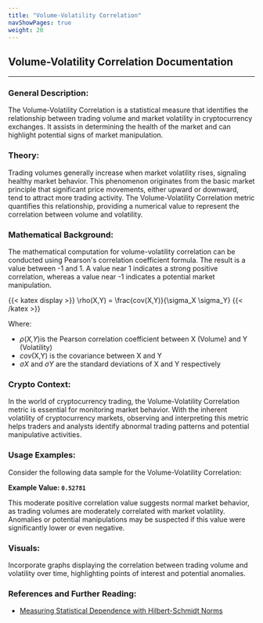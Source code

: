 ```yaml
---
title: "Volume-Volatility Correlation"
navShowPages: true
weight: 20
---
```


## Volume-Volatility Correlation Documentation

---

### **General Description:**
The Volume-Volatility Correlation is a statistical measure that identifies the relationship between trading volume and market volatility in cryptocurrency exchanges. It assists in determining the health of the market and can highlight potential signs of market manipulation.

### **Theory:**
Trading volumes generally increase when market volatility rises, signaling healthy market behavior. This phenomenon originates from the basic market principle that significant price movements, either upward or downward, tend to attract more trading activity. The Volume-Volatility Correlation metric quantifies this relationship, providing a numerical value to represent the correlation between volume and volatility.

### **Mathematical Background:**
The mathematical computation for volume-volatility correlation can be conducted using Pearson's correlation coefficient formula. The result is a value between -1 and 1. A value near 1 indicates a strong positive correlation, whereas a value near -1 indicates a potential market manipulation.

{{< katex display >}}
\rho(X,Y) = \frac{cov(X,Y)}{\sigma_X \sigma_Y}
{{< /katex >}}

Where:
- _ρ_(_X,Y_)is the Pearson correlation coefficient between X (Volume) and Y (Volatility)
- _cov_(X,Y)  is the covariance between X and Y
- _σX_ and _σY_ are the standard deviations of X and Y respectively

### **Crypto Context:**
In the world of cryptocurrency trading, the Volume-Volatility Correlation metric is essential for monitoring market behavior. With the inherent volatility of cryptocurrency markets, observing and interpreting this metric helps traders and analysts identify abnormal trading patterns and potential manipulative activities.

### **Usage Examples:**
Consider the following data sample for the Volume-Volatility Correlation:

**Example Value: `0.52781`**

This moderate positive correlation value suggests normal market behavior, as trading volumes are moderately correlated with market volatility. Anomalies or potential manipulations may be suspected if this value were significantly lower or even negative.

### **Visuals:**
Incorporate graphs displaying the correlation between trading volume and volatility over time, highlighting points of interest and potential anomalies.

### **References and Further Reading:**
- [Measuring Statistical Dependence with Hilbert-Schmidt Norms](https://arxiv.org/abs/0809.1003)


